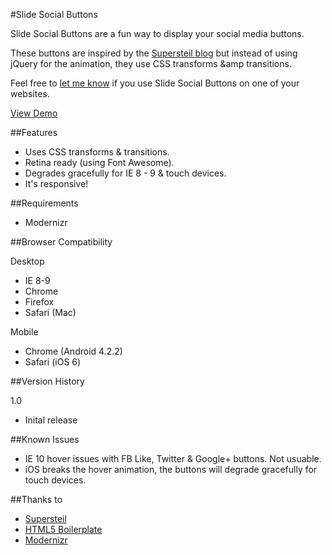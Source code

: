 #Slide Social Buttons

Slide Social Buttons are a fun way to display your social media buttons. 

These buttons are inspired by the [Supersteil blog](http://supersteil.com/blog) but instead of using jQuery for the animation, they use CSS transforms &amp transitions.

Feel free to [let me know](http://www.twitter.com/cmyee) if you use Slide Social Buttons on one of your websites.

[View Demo](http://www.christopheryee.ca/)

##Features

- Uses CSS transforms & transitions.
- Retina ready (using Font Awesome).
- Degrades gracefully for IE 8 - 9 & touch devices.
- It's responsive!

##Requirements

- Modernizr

##Browser Compatibility

Desktop

- IE 8-9
- Chrome
- Firefox
- Safari (Mac)

Mobile

- Chrome (Android 4.2.2)
- Safari (iOS 6)

##Version History

1.0

- Inital release

##Known Issues

- IE 10 hover issues with FB Like, Twitter & Google+ buttons. Not usuable.
- iOS breaks the hover animation, the buttons will degrade gracefully for touch devices.

##Thanks to

- [Supersteil](http://supersteil.com/)
- [HTML5 Boilerplate](http://html5boilerplate.com/)
- [Modernizr](http://modernizr.com/)